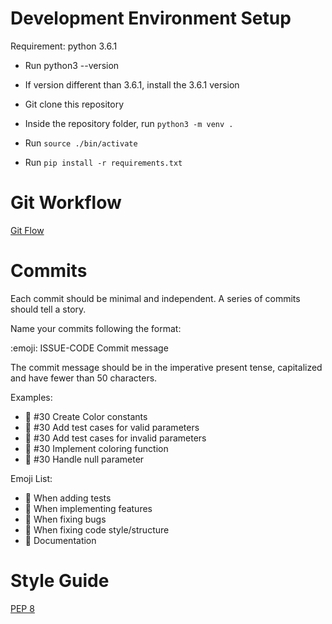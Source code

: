 Development Environment Setup
=============================

Requirement: python 3.6.1
- Run python3 --version
- If version different than 3.6.1, install the 3.6.1 version

- Git clone this repository
- Inside the repository folder, run `python3 -m venv .`
- Run `source ./bin/activate`
- Run `pip install -r requirements.txt`

Git Workflow
============

[Git Flow](https://danielkummer.github.io/git-flow-cheatsheet/)

Commits
=======

Each commit should be minimal and independent.
A series of commits should tell a story.

Name your commits following the format:

:emoji: ISSUE-CODE Commit message

The commit message should be in the imperative present tense, capitalized and have fewer than 50 characters.

Examples:

- :rocket: #30 Create Color constants
- :green_heart: #30 Add test cases for valid parameters
- :green_heart: #30 Add test cases for invalid parameters
- :rocket: #30 Implement coloring function
- :bug: #30 Handle null parameter

Emoji List:

- :green_heart: When adding tests
- :rocket: When implementing features
- :bug: When fixing bugs
- :art: When fixing code style/structure
- :memo: Documentation

Style Guide
===========

[PEP 8](https://www.python.org/dev/peps/pep-0008/)
